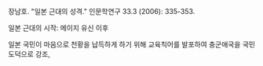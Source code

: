 장남호. "일본 근대의 성격." 인문학연구 33.3 (2006): 335-353.

일본 근대의 시작: 메이지 유신 이후

일본 국민이 마음으로 천황을 납득하게 하기 위해 교육칙어를 발포하여 충군애국을 국민도덕으로 강조, 